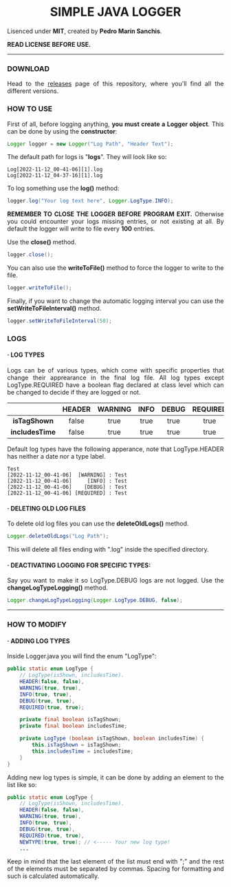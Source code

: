 

<div style="text-align: justify">

<div style="text-align: center">

# SIMPLE JAVA LOGGER

</div>

Lisenced under **MIT**, created by **Pedro Marín Sanchis**.
    
**READ LICENSE BEFORE USE.**

---
    
### DOWNLOAD
    
Head to the [releases](https://github.com/pedro09pm/SimpleJavaLogger/releases) page of this repository, where you'll find all the different versions.

### HOW TO USE

First of all, before logging anything, **you must create a Logger object**. This can be done by using the **constructor**:

```java
Logger logger = new Logger("Log Path", "Header Text");
```

The default path for logs is "**logs**". They will look like so:

```
Log[2022-11-12_00-41-06][1].log
Log[2022-11-12_04-37-16][1].log
```

To log something use the **log()** method:

```java
logger.log("Your log text here", Logger.LogType.INFO);
```

**REMEMBER TO CLOSE THE LOGGER BEFORE PROGRAM EXIT.** Otherwise you could encounter your logs missing entries, or not existing at all. By default the logger will write to file every **100** entries.

Use the **close()** method.
```java
logger.close();
```

You can also use the **writeToFile()** method to force the logger to write to the file.

```java
logger.writeToFile();
```

Finally, if you want to change the automatic logging interval you can use the **setWriteToFileInterval()** method.
```java
logger.setWriteToFileInterval(50);
```

### LOGS

#### · LOG TYPES

Logs can be of various types, which come with specific properties that change their apprearance in the final log file. All log types except LogType.REQUIRED have a boolean flag declared at class level which can be changed to decide if they are logged or not.

|                  |      **HEADER**     |     **WARNING**     |       **INFO**      |      **DEBUG**      | **REQUIRED** |
|:----------------:|:-------------------:|:-------------------:|:-------------------:|:-------------------:|:------------:|
| **isTagShown**   | false               | true                | true                | true                | true         |
| **includesTime** | false               | true                | true                | true                | true         |

Default log types have the following apperance, note that LogType.HEADER has neither a date nor a type label.


```
Test
[2022-11-12_00-41-06]  [WARNING] : Test
[2022-11-12_00-41-06]     [INFO] : Test
[2022-11-12_00-41-06]    [DEBUG] : Test
[2022-11-12_00-41-06] [REQUIRED] : Test
```

#### · DELETING OLD LOG FILES

To delete old log files you can use the **deleteOldLogs()** method.

```java
Logger.deleteOldLogs("Log Path");
```

This will delete all files ending with ".log" inside the specified directory.

#### · DEACTIVATING LOGGING FOR SPECIFIC TYPES:

Say you want to make it so LogType.DEBUG logs are not logged. Use the **changeLogTypeLogging()** method.

```java
Logger.changeLogTypeLogging(Logger.LogType.DEBUG, false);
```

---

### HOW TO MODIFY

#### · ADDING LOG TYPES

Inside Logger.java you will find the enum "LogType":

```java
public static enum LogType {
    // LogType(isShown, includesTime).
    HEADER(false, false),
    WARNING(true, true),
    INFO(true, true),
    DEBUG(true, true),
    REQUIRED(true, true);

    private final boolean isTagShown;
    private final boolean includesTime;

    private LogType (boolean isTagShown, boolean includesTime) {
        this.isTagShown = isTagShown;
        this.includesTime = includesTime;
    }
}
```

Adding new log types is simple, it can be done by adding an element to the list like so:

```java
public static enum LogType {
    // LogType(isShown, includesTime).
    HEADER(false, false),
    WARNING(true, true),
    INFO(true, true),
    DEBUG(true, true),
    REQUIRED(true, true),
    NEWTYPE(true, true); // <----- Your new log type!
    ...
```

Keep in mind that the last element of the list must end with ";" and the rest of the elements must be separated by commas. Spacing for formatting and such is calculated automatically.

</div>
